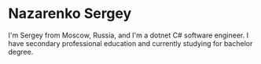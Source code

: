 # Nazarenko Sergey

I'm Sergey from Moscow, Russia, and I'm a dotnet C# software engineer. I have secondary professional education and currently studying for bachelor degree.  

